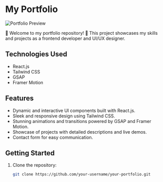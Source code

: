 # My Portfolio

![Portfolio Preview](/path/to/your/portfolio/screenshot.png)

🌟 Welcome to my portfolio repository! 🚀 This project showcases my skills and projects as a frontend developer and UI/UX designer.

## Technologies Used

- React.js
- Tailwind CSS
- GSAP
- Framer Motion

## Features

- Dynamic and interactive UI components built with React.js.
- Sleek and responsive design using Tailwind CSS.
- Stunning animations and transitions powered by GSAP and Framer Motion.
- Showcase of projects with detailed descriptions and live demos.
- Contact form for easy communication.

## Getting Started

1. Clone the repository:

   ```bash
   git clone https://github.com/your-username/your-portfolio.git
